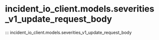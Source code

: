 # incident_io_client.models.severities_v1_update_request_body

::: incident_io_client.models.severities_v1_update_request_body
